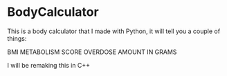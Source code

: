 # BodyCalculator
This is a body calculator that I made with Python, it will tell you a couple of things:

BMI 
METABOLISM SCORE
OVERDOSE AMOUNT IN GRAMS

I will be remaking this in C++ 
